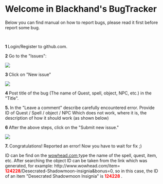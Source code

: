 <Html>
<b> <h1> Welcome in Blackhand's BugTracker </h1> </b>
<p> Below you can find manual on how to report bugs, please read it first before report some bug. </p>
<br>
<p> <b> 1 </b> Login/Register to github.com. </p>
<p> <b> 2 </b> Go to the "Issues": </p>
<Img src = "http://blackhand.pl/wod/bugtracker/img_tutorial/1.png">
<p> <b> 3 </b> Click on "New issue" </p>
<Img src = "http://blackhand.pl/wod/bugtracker/img_tutorial/2.png">
<p> <b> 4 </b> Post title of the bug (The name of Quest, spell, object, NPC, etc.) in the "Title". </p>
<p> <b> 5. </b> In the "Leave a comment" describe carefully encountered error. Provide ID of Quest / Spell / object / NPC Which does not work, where it is, the description of how it should work (as shown below) </p>
<p> <b> 6 </b> After the above steps, click on the "Submit new issue." </p>
<Img src = "http://blackhand.pl/wod/bugtracker/img_tutorial/4.png">
<p> <b> 7. </b> Congratulations! Reported an error! Now you have to wait for fix ;) </p>


<p> ID can be find on the <a target="_blank" href="http://wowhead.com"> wowhead.com </a> type the name of the spell, quest, item, etc. After searching the object ID can be taken from the link which was generated, for example: http://www.wowhead.com/item=<font color = red> <b>124228</b></font>/Desecrated-Shadowmoon-insignia&bonus=0, so in this case, the ID of an item "Desecrated Shadowmoon Insignia" is <font color = red><b>124228 </b></font>.</p>
